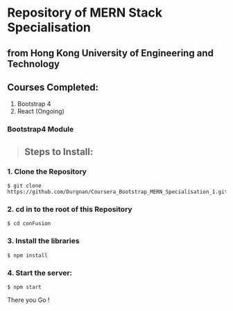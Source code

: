 # Repository of MERN Stack Specialisation 
## from Hong Kong University of Engineering and Technology

## Courses Completed:

1. Bootstrap 4
2. React (Ongoing)

### Bootstrap4 Module 

> ## Steps to Install:

### 1. Clone the Repository
    $ git clone https://github.com/Durgnan/Coursera_Bootstrap_MERN_Specialisation_1.git

### 2. cd in to the root of this Repository
    $ cd conFusion

### 3. Install the libraries
    $ npm install

### 4. Start the server:
    $ npm start

There you Go !